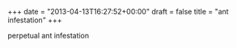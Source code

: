 +++
date = "2013-04-13T16:27:52+00:00"
draft = false
title = "ant infestation"
+++
<p>perpetual ant infestation</p>
